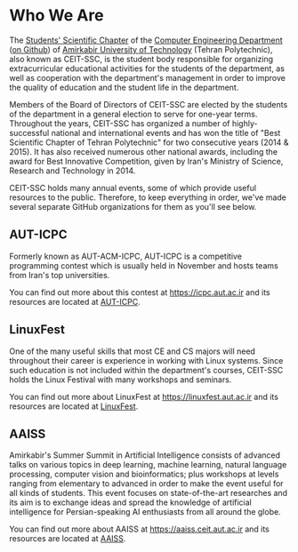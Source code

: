 # Who We Are

The [Students' Scientific Chapter](http://ceit-ssc.ir) of the [Computer Engineering Department](https://ce.aut.ac.ir) ([on Github](https://github.com/aut-ce)) of [Amirkabir University of Technology](https://aut.ac.ir) (Tehran Polytechnic), also known as CEIT-SSC, is the student body responsible for organizing extracurricular educational activities for the students of the department, as well as cooperation with the department's management in order to improve the quality of education and the student life in the department.

Members of the Board of Directors of CEIT-SSC are elected by the students of the department in a general election to serve for one-year terms. Throughout the years, CEIT-SSC has organized a number of highly-successful national and international events and has won the title of "Best Scientific Chapter of Tehran Polytechnic" for two consecutive years (2014 & 2015). It has also received numerous other national awards, including the award for Best Innovative Competition, given by Iran's Ministry of Science, Research and Technology in 2014.

CEIT-SSC holds many annual events, some of which provide useful resources to the public. Therefore, to keep everything in order, we've made several separate GitHub organizations for them as you'll see below.


## AUT-ICPC
Formerly known as AUT-ACM-ICPC, AUT-ICPC is a competitive programming contest which is usually held in November and hosts teams from Iran's top universities. 

You can find out more about this contest at https://icpc.aut.ac.ir and its resources are located at [AUT-ICPC](https://github.com/aut-icpc).


## LinuxFest
One of the many useful skills that most CE and CS majors will need throughout their career is experience in working with Linux systems. Since such education is not included within the department's courses, CEIT-SSC holds the Linux Festival with many workshops and seminars. 

You can find out more about LinuxFest at https://linuxfest.aut.ac.ir and its resources are located at [LinuxFest](https://github.com/linuxfestival).


## AAISS
Amirkabir's Summer Summit in Artificial Intelligence consists of advanced talks on various topics in deep learning, machine learning, natural language processing, computer vision and bioinformatics; plus workshops at levels ranging from elementary to advanced in order to make the event useful for all kinds of students. This event focuses on state-of-the-art researches and its aim is to exchange ideas and spread the knowledge of artificial intelligence for Persian-speaking AI enthusiasts from all around the globe. 

You can find out more about AAISS at https://aaiss.ceit.aut.ac.ir and its resources are located at [AAISS](https://github.com/AAISS).
